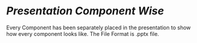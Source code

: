 # **_Presentation Component Wise_**

Every Component has been separately placed in the presentation to show how
every component looks like. The File Format is .pptx file.
